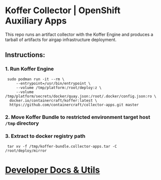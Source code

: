 # Koffer Collector | OpenShift Auxiliary Apps
This repo runs an artifact collector with the Koffer Engine and produces a tarball
of artifacts for airgap infrastructure deployment.

## Instructions:
### 1. Run Koffer Engine
```
 sudo podman run -it --rm \
     --entrypoint=/usr/bin/entrypoint \
     --volume /tmp/platform:/root/deploy:z \
     --volume /tmp/platform/secrets/docker/quay.json:/root/.docker/config.json:ro \
  docker.io/containercraft/koffer:latest \
  https://github.com/containercraft/collector-apps.git master
```
### 2. Move Koffer Bundle to restricted environment target host `/tmp` directory
### 3. Extract to docker registry path
```
 tar xv -f /tmp/koffer-bundle.collector-apps.tar -C /root/deploy/mirror
```
# [Developer Docs & Utils](./dev)
